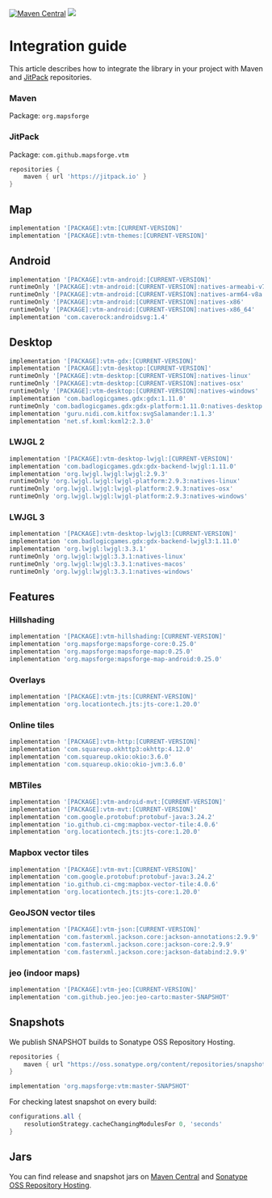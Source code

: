 [![Maven Central](https://img.shields.io/maven-central/v/org.mapsforge/vtm.svg)](https://repo1.maven.org/maven2/org/mapsforge/)
[![](https://jitpack.io/v/mapsforge/vtm.svg)](https://jitpack.io/#mapsforge/vtm)

# Integration guide

This article describes how to integrate the library in your project with Maven and [JitPack](https://jitpack.io/#mapsforge/vtm) repositories.

### Maven

Package: `org.mapsforge`

### JitPack

Package: `com.github.mapsforge.vtm`

```groovy
repositories {
    maven { url 'https://jitpack.io' }
}
```

## Map

```groovy
implementation '[PACKAGE]:vtm:[CURRENT-VERSION]'
implementation '[PACKAGE]:vtm-themes:[CURRENT-VERSION]'
```

## Android

```groovy
implementation '[PACKAGE]:vtm-android:[CURRENT-VERSION]'
runtimeOnly '[PACKAGE]:vtm-android:[CURRENT-VERSION]:natives-armeabi-v7a'
runtimeOnly '[PACKAGE]:vtm-android:[CURRENT-VERSION]:natives-arm64-v8a'
runtimeOnly '[PACKAGE]:vtm-android:[CURRENT-VERSION]:natives-x86'
runtimeOnly '[PACKAGE]:vtm-android:[CURRENT-VERSION]:natives-x86_64'
implementation 'com.caverock:androidsvg:1.4'
```

## Desktop

```groovy
implementation '[PACKAGE]:vtm-gdx:[CURRENT-VERSION]'
implementation '[PACKAGE]:vtm-desktop:[CURRENT-VERSION]'
runtimeOnly '[PACKAGE]:vtm-desktop:[CURRENT-VERSION]:natives-linux'
runtimeOnly '[PACKAGE]:vtm-desktop:[CURRENT-VERSION]:natives-osx'
runtimeOnly '[PACKAGE]:vtm-desktop:[CURRENT-VERSION]:natives-windows'
implementation 'com.badlogicgames.gdx:gdx:1.11.0'
runtimeOnly 'com.badlogicgames.gdx:gdx-platform:1.11.0:natives-desktop'
implementation 'guru.nidi.com.kitfox:svgSalamander:1.1.3'
implementation 'net.sf.kxml:kxml2:2.3.0'
```

### LWJGL 2

```groovy
implementation '[PACKAGE]:vtm-desktop-lwjgl:[CURRENT-VERSION]'
implementation 'com.badlogicgames.gdx:gdx-backend-lwjgl:1.11.0'
implementation 'org.lwjgl.lwjgl:lwjgl:2.9.3'
runtimeOnly 'org.lwjgl.lwjgl:lwjgl-platform:2.9.3:natives-linux'
runtimeOnly 'org.lwjgl.lwjgl:lwjgl-platform:2.9.3:natives-osx'
runtimeOnly 'org.lwjgl.lwjgl:lwjgl-platform:2.9.3:natives-windows'
```

### LWJGL 3

```groovy
implementation '[PACKAGE]:vtm-desktop-lwjgl3:[CURRENT-VERSION]'
implementation 'com.badlogicgames.gdx:gdx-backend-lwjgl3:1.11.0'
implementation 'org.lwjgl:lwjgl:3.3.1'
runtimeOnly 'org.lwjgl:lwjgl:3.3.1:natives-linux'
runtimeOnly 'org.lwjgl:lwjgl:3.3.1:natives-macos'
runtimeOnly 'org.lwjgl:lwjgl:3.3.1:natives-windows'
```

## Features

### Hillshading

```groovy
implementation '[PACKAGE]:vtm-hillshading:[CURRENT-VERSION]'
implementation 'org.mapsforge:mapsforge-core:0.25.0'
implementation 'org.mapsforge:mapsforge-map:0.25.0'
implementation 'org.mapsforge:mapsforge-map-android:0.25.0'
```

### Overlays

```groovy
implementation '[PACKAGE]:vtm-jts:[CURRENT-VERSION]'
implementation 'org.locationtech.jts:jts-core:1.20.0'
```

### Online tiles

```groovy
implementation '[PACKAGE]:vtm-http:[CURRENT-VERSION]'
implementation 'com.squareup.okhttp3:okhttp:4.12.0'
implementation 'com.squareup.okio:okio:3.6.0'
implementation 'com.squareup.okio:okio-jvm:3.6.0'
```

### MBTiles

```groovy
implementation '[PACKAGE]:vtm-android-mvt:[CURRENT-VERSION]'
implementation '[PACKAGE]:vtm-mvt:[CURRENT-VERSION]'
implementation 'com.google.protobuf:protobuf-java:3.24.2'
implementation 'io.github.ci-cmg:mapbox-vector-tile:4.0.6'
implementation 'org.locationtech.jts:jts-core:1.20.0'
```

### Mapbox vector tiles

```groovy
implementation '[PACKAGE]:vtm-mvt:[CURRENT-VERSION]'
implementation 'com.google.protobuf:protobuf-java:3.24.2'
implementation 'io.github.ci-cmg:mapbox-vector-tile:4.0.6'
implementation 'org.locationtech.jts:jts-core:1.20.0'
```

### GeoJSON vector tiles

```groovy
implementation '[PACKAGE]:vtm-json:[CURRENT-VERSION]'
implementation 'com.fasterxml.jackson.core:jackson-annotations:2.9.9'
implementation 'com.fasterxml.jackson.core:jackson-core:2.9.9'
implementation 'com.fasterxml.jackson.core:jackson-databind:2.9.9'
```

### jeo (indoor maps)

```groovy
implementation '[PACKAGE]:vtm-jeo:[CURRENT-VERSION]'
implementation 'com.github.jeo.jeo:jeo-carto:master-SNAPSHOT'
```

## Snapshots

We publish SNAPSHOT builds to Sonatype OSS Repository Hosting.

```groovy
repositories {
    maven { url "https://oss.sonatype.org/content/repositories/snapshots/" }
}
```

```groovy
implementation 'org.mapsforge:vtm:master-SNAPSHOT'
```

For checking latest snapshot on every build:
```groovy
configurations.all {
    resolutionStrategy.cacheChangingModulesFor 0, 'seconds'
}
```

## Jars

You can find release and snapshot jars on [Maven Central](https://repo1.maven.org/maven2/org/mapsforge/) and [Sonatype OSS Repository Hosting](https://oss.sonatype.org/content/repositories/snapshots/org/mapsforge/).
